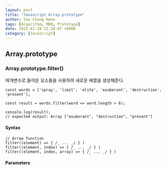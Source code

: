 ```yaml
---
layout: post
title: "Javascript Array.prototype"
author: Yoo Chang Heon
tags: [Algorithm, MDN, Prototype]
date: 2022-01-28 15:38:07 +0900
category: [JavaScript]
---
```


## Array.prototype

### Array.prototype.filter()

매개변수로 들어온 요소들을 사용하여 새로운 배열을 생성해준다.

    const words = ['spray', 'limit', 'elite', 'exuberant', 'destruction', 'present'];

    const result = words.filter(word => word.length > 6);

    console.log(result);
    // expected output: Array ["exuberant", "destruction", "present"]

#### Syntax

    // Arrow function
    filter((element) => { /_ ... _/ } )
    filter((element, index) => { /_ ... _/ } )
    filter((element, index, array) => { /_ ... _/ } )

#### Parameters
